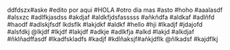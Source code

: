 ddfdszx#aske
#edito por aqui
#HOLA
#otro dia mas
#asto
#hoho
#aaalasdf
#alsxzc
#adlfkjasdss
#akdjaf
#aldkfjdsfasssss
#añkñdfa
#aldkaf
#adlñfd
#haodf
#adlskjfsdf
lkdsflk
#lakjdkf
#aldkf
#hello
#hji
#lkadjf
#jdajofd
#alsfdkj
@lkjdf
#lkjdf
#lakjdf
#adkje
#adlkfja
#alkd
#lakjd
#alkdjaf
#ñklñadffasdf
#lkadfskladfs
#kadjf
#kdlñaksjf#añkjdflk
@ñlkadsf
#kajdflkj
